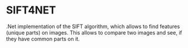 # SIFT4NET

.Net implementation of the SIFT algorithm, which allows to find features (unique parts) on images. This allows to compare two images and see, if they have common parts on it.
